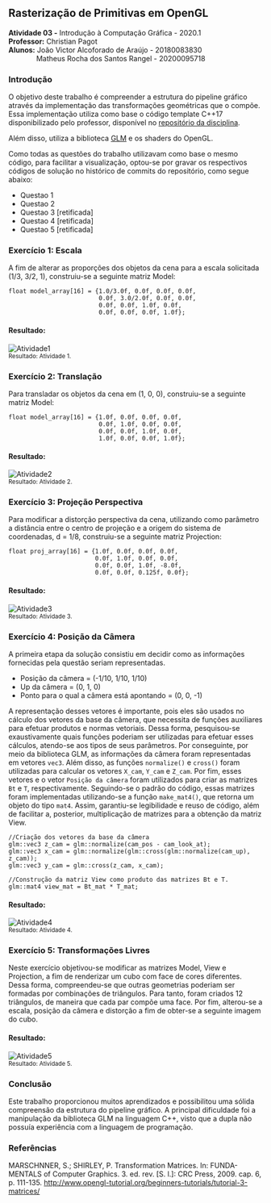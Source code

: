## Rasterização de Primitivas em OpenGL

**Atividade 03 -** Introdução à Computação Gráfica - 2020.1 <br />
**Professor:** Christian Pagot <br />
**Alunos:**  João Victor Alcoforado de Araújo - 20180083830 <br />
&nbsp; &nbsp; &nbsp; &nbsp; &nbsp; &nbsp; &nbsp; Matheus Rocha dos Santos Rangel - 20200095718 <br />

### Introdução
O objetivo deste trabalho é compreender a estrutura do pipeline gráfico através da implementação das transformações geométricas que o compõe. Essa implementação utiliza como base o código template C++17 disponibilizado pelo professor, disponível no <a href="https://github.com/capagot/icg/tree/master/03_transformations">repositório da disciplina</a>.

Além disso, utiliza a biblioteca <a href="https://glm.g-truc.net/0.9.9/index.html">GLM</a> e os shaders do OpenGL.

Como todas as questões do trabalho utilizavam como base o mesmo código, para facilitar a visualização, optou-se por gravar os respectivos códigos de solução no histórico de commits do repositório, como segue abaixo:

* Questao 1
* Questao 2
* Questao 3 [retificada]
* Questao 4 [retificada]
* Questao 5 [retificada]

###  Exercício 1: Escala

A fim de alterar as proporções dos objetos da cena para a escala solicitada (1/3, 3/2, 1), construiu-se a seguinte matriz Model:

```
float model_array[16] = {1.0/3.0f, 0.0f, 0.0f, 0.0f,
                         0.0f, 3.0/2.0f, 0.0f, 0.0f,
                         0.0f, 0.0f, 1.0f, 0.0f,
                         0.0f, 0.0f, 0.0f, 1.0f};
```
#### Resultado:
![Atividade1](https://github.com/joaovictor42/ICG/blob/main/images/Atividade_1.png?raw=true)<br/>
<sub>Resultado: Atividade 1.<sub>
    
###  Exercício 2: Translação

Para transladar os objetos da cena em (1, 0, 0), construiu-se a seguinte matriz Model:

```
float model_array[16] = {1.0f, 0.0f, 0.0f, 0.0f,
                         0.0f, 1.0f, 0.0f, 0.0f,
                         0.0f, 0.0f, 1.0f, 0.0f,
                         1.0f, 0.0f, 0.0f, 1.0f};
```
#### Resultado:
![Atividade2](https://github.com/joaovictor42/ICG/blob/main/images/Atividade_2.png?raw=true)<br/>
<sub>Resultado: Atividade 2.<sub>

###  Exercício 3: Projeção Perspectiva

Para modificar a distorção perspectiva da cena, utilizando como parâmetro a distância entre o centro de projeção e a origem do sistema de coordenadas, d = 1/8, construiu-se a seguinte matriz Projection: 
```
float proj_array[16] = {1.0f, 0.0f, 0.0f, 0.0f,
                        0.0f, 1.0f, 0.0f, 0.0f,
                        0.0f, 0.0f, 1.0f, -8.0f,
                        0.0f, 0.0f, 0.125f, 0.0f};
```
#### Resultado:
![Atividade3](https://github.com/joaovictor42/ICG/blob/main/images/Atividade_3.png?raw=true)<br/>
<sub>Resultado: Atividade 3.<sub>

###  Exercício 4: Posição da Câmera

A primeira etapa da solução consistiu em decidir como as informações fornecidas pela questão seriam representadas.

* Posição da câmera = (-1/10, 1/10, 1/10)
* Up da câmera = (0, 1, 0)
* Ponto para o qual a câmera está apontando = (0, 0, -1)

A representação desses vetores é importante, pois eles são usados no cálculo dos vetores da base da câmera, que necessita de funções auxiliares para efetuar produtos e normas vetoriais. Dessa forma, pesquisou-se exaustivamente quais funções poderiam ser utilizadas para efetuar esses cálculos, atendo-se aos tipos de seus parâmetros. Por conseguinte, por meio da biblioteca GLM, as informações da câmera foram representadas em vetores `vec3`. Além disso, as funções `normalize()` e `cross()` foram utilizadas para calcular os vetores `X_cam`, `Y_cam` e `Z_cam`. Por fim, esses vetores e o vetor `Posição da câmera` foram utilizados para criar as matrizes `Bt` e `T`, respectivamente. Seguindo-se o padrão do código, essas matrizes foram implementadas utilizando-se a função `make_mat4()`, que retorna um objeto do tipo `mat4`. Assim, garantiu-se legibilidade e reuso de código, além de facilitar a, posterior, multiplicação de matrizes para a obtenção da matriz View.

```
//Criação dos vetores da base da câmera
glm::vec3 z_cam = glm::normalize(cam_pos - cam_look_at);
glm::vec3 x_cam = glm::normalize(glm::cross(glm::normalize(cam_up), z_cam));
glm::vec3 y_cam = glm::cross(z_cam, x_cam);
```

```
//Construção da matriz View como produto das matrizes Bt e T.
glm::mat4 view_mat = Bt_mat * T_mat;
```
#### Resultado:
![Atividade4](https://github.com/joaovictor42/ICG/blob/main/images/Atividade_4.png?raw=true)<br/>
<sub>Resultado: Atividade 4.<sub>

###  Exercício 5: Transformações Livres

Neste exercício objetivou-se modificar as matrizes Model, View e Projection, a fim de renderizar um cubo com face de cores diferentes. 
Dessa forma, compreendeu-se que outras geometrias poderiam ser formadas por combinações de triângulos. Para tanto, foram criados 12 triângulos, de maneira que
cada par compõe uma face. Por fim, alterou-se a escala, posição da câmera e distorção a fim de obter-se a seguinte imagem do cubo.
#### Resultado:
![Atividade5](https://github.com/joaovictor42/ICG/blob/main/images/Atividade_5.png?raw=true)<br/>
<sub>Resultado: Atividade 5.<sub>

### Conclusão

Este trabalho proporcionou muitos aprendizados e possibilitou uma sólida compreensão da estrutura do pipeline gráfico. 
A principal dificuldade foi a manipulação da biblioteca GLM na linguagem C++, visto que a dupla não possuía experiência com a linguagem de programação.

### Referências
MARSCHNNER, S.; SHIRLEY, P. Transformation  Matrices. In: FUNDA-MENTALS of Computer Graphics. 3. ed. rev. [S. l.]: CRC Press, 2009. cap. 6, p. 111-135.
http://www.opengl-tutorial.org/beginners-tutorials/tutorial-3-matrices/
